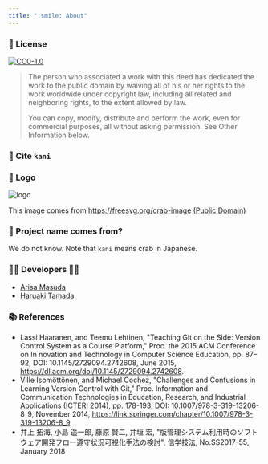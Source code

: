 ```yaml
---
title: ":smile: About"
---
```


### :scroll: License

[![CC0-1.0](https://img.shields.io/badge/License-CC0--1.0-blue?logo=spdx)](https://creativecommons.org/publicdomain/zero/1.0/)

> The person who associated a work with this deed has dedicated the work to the public domain by waiving all of his or her rights to the work worldwide under copyright law, including all related and neighboring rights, to the extent allowed by law.
>
> You can copy, modify, distribute and perform the work, even for commercial purposes, all without asking permission. See Other Information below.

### :page_with_curl: Cite `kani`



### :jack_o_lantern: Logo

![logo](https://tamadalab.github.io/kani/images/kani.png)

This image comes from https://freesvg.org/crab-image ([Public Domain](https://creativecommons.org/licenses/publicdomain/))

### :name_badge: Project name comes from?

We do not know.
Note that `kani` means crab in Japanese.

### :man_office_worker: Developers :woman_office_worker:

* [Arisa Masuda](https://github.com/ma-sa321)
* [Haruaki Tamada](https://github.com/tamada)

### :books: References

* Lassi Haaranen, and Teemu Lehtinen, "Teaching Git on the Side: Version Control System as a Course Platform," Proc. the 2015 ACM Conference on In novation and Technology in Computer Science Education, pp. 87–92, DOI: 10.1145/2729094.2742608, June 2015, https://dl.acm.org/doi/10.1145/2729094.2742608.
* Ville Isomöttönen, and Michael Cochez, "Challenges and Confusions in Learning Version Control with Git," Proc. Information and Communication Technologies in Education, Research, and Industrial Applications (ICTERI 2014), pp. 178-193, DOI: 10.1007/978-3-319-13206-8_9, November 2014, https://link.springer.com/chapter/10.1007/978-3-319-13206-8_9.
* 井上 拓海, 小島 遥一郎, 藤原 賢二, 井垣 宏, "版管理システム利用時のソフトウェア開発フロー遵守状況可視化手法の検討", 信学技法, No.SS2017-55, January 2018
